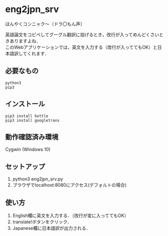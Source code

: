 # eng2jpn_srv
ほんやくコンニャク～（ドラ〇もん声）  

英語論文をコピペしてグーグル翻訳に投げるとき，改行が入ってめんどくさいときありますよね．  
このWebアプリケーションでは，英文を入力する（改行が入っててもOK）と日本語訳してくれます．  

## 必要なもの
```
python3
pip3
```

## インストール
```
pip3 install bottle
pip3 install googletrans
```

## 動作確認済み環境
Cygwin  (Windows 10)

## セットアップ
1. python3 eng2jpn_srv.py
2. ブラウザでlocalhost:8080にアクセス(デフォルトの場合)

## 使い方
1. English欄に英文を入力する．（改行が変に入っててもOK）
2. translate!ボタンをクリック．
3. Japanese欄に日本語訳が出力される．


